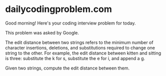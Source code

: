 # dailycodingproblem.com

Good morning! Here's your coding interview problem for today.

This problem was asked by Google.

The edit distance between two strings refers to the minimum number of character insertions, deletions, and substitutions required to change one string to the other. For example, the edit distance between kitten and sitting is three: substitute the k for s, substitute the e for i, and append a g.

Given two strings, compute the edit distance between them.
